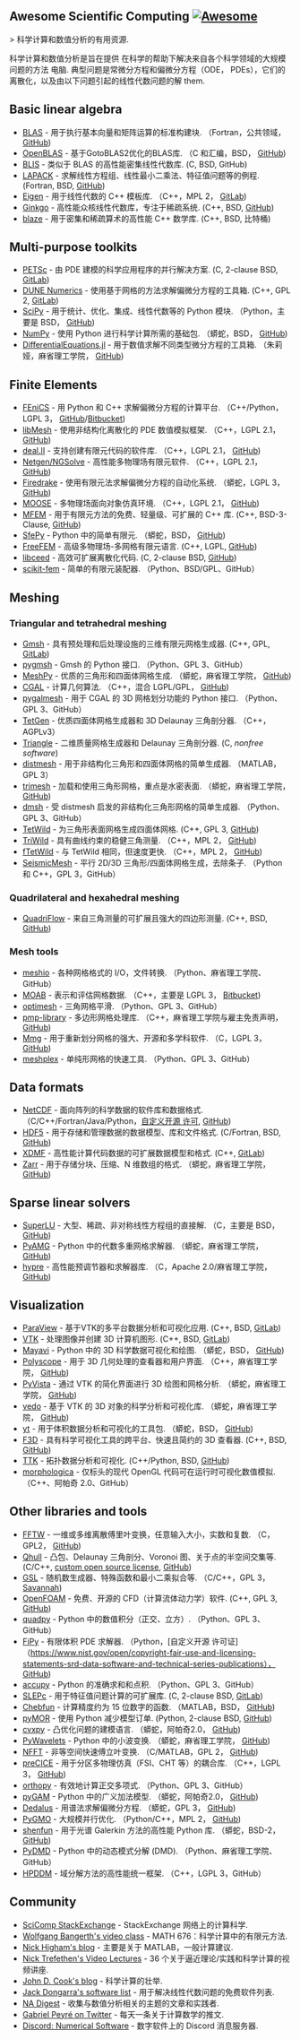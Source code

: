 <div class="github-widget" data-repo="nschloe/awesome-scientific-computing"></div>

## Awesome Scientific Computing [![Awesome](https://awesome.re/badge.svg)](https://awesome.re)


&gt; 科学计算和数值分析的有用资源.

科学计算和数值分析是旨在提供
在科学的帮助下解决来自各个科学领域的大规模问题的方法
电脑. 典型问题是常微分方程和偏微分方程（ODE，
PDEs），它们的离散化，以及由以下问题引起的线性代数问题的解
them.



## Basic linear algebra

- [BLAS](https://netlib.org/blas/) - 用于执行基本向量和矩阵运算的标准构建块.
  （Fortran，公共领域， [GitHub](https://github.com/Reference-LAPACK/lapack/tree/master/BLAS))
- [OpenBLAS](https://www.openblas.net) - 基于GotoBLAS2优化的BLAS库.
  （C 和汇编，BSD， [GitHub](https://github.com/xianyi/OpenBLAS))
- [BLIS](https://github.com/flame/blis) - 类似于 BLAS 的高性能密集线性代数库.
  (C, BSD, GitHub)
- [LAPACK](https://netlib.org/lapack/) - 求解线性方程组、线性最小二乘法、特征值问题等的例程.
  (Fortran, BSD, [GitHub](https://github.com/Reference-LAPACK/lapack))
- [Eigen](https://eigen.tuxfamily.org/index.php?title=Main_Page) - 用于线性代数的 C++ 模板库.
  （C++，MPL 2， [GitLab](https://gitlab.com/libeigen/eigen))
- [Ginkgo](https://ginkgo-project.github.io/) - 高性能众核线性代数库，专注于稀疏系统.
  (C++, BSD, [GitHub](https://github.com/ginkgo-project/ginkgo))
- [blaze](https://bitbucket.org/blaze-lib/blaze) - 用于密集和稀疏算术的高性能 C++ 数学库.
  (C++, BSD, 比特桶)

## Multi-purpose toolkits

- [PETSc](https://www.mcs.anl.gov/petsc/) - 由 PDE 建模的科学应用程序的并行解决方案.
  (C, 2-clause BSD, [GitLab](https://gitlab.com/petsc/petsc))
- [DUNE Numerics](https://www.dune-project.org) - 使用基于网格的方法求解偏微分方程的工具箱.
  (C++, GPL 2, [GitLab](https://gitlab.dune-project.org/core/))
- [SciPy](https://scipy.org) - 用于统计、优化、集成、线性代数等的 Python 模块.
  （Python，主要是 BSD， [GitHub](https://github.com/scipy/scipy/))
- [NumPy](https://numpy.org/) - 使用 Python 进行科学计算所需的基础包.
  （蟒蛇，BSD， [GitHub](https://github.com/numpy/numpy))
- [DifferentialEquations.jl](https://diffeq.sciml.ai/)  - 用于数值求解不同类型微分方程的工具箱.  （朱莉娅，麻省理工学院， [GitHub](https://github.com/SciML/DifferentialEquations.jl))

## Finite Elements

- [FEniCS](https://fenicsproject.org) - 用 Python 和 C++ 求解偏微分方程的计算平台.
  （C++/Python，LGPL 3， [GitHub](https://github.com/FEniCS)/[Bitbucket](https://bitbucket.org/fenics-project/))
- [libMesh](https://libmesh.github.io) - 使用非结构化离散化的 PDE 数值模拟框架.
  （C++，LGPL 2.1， [GitHub](https://github.com/libMesh/libmesh))
- [deal.II](https://dealii.org) - 支持创建有限元代码的软件库.
  （C++，LGPL 2.1， [GitHub](https://github.com/dealii/dealii))
- [Netgen/NGSolve](https://ngsolve.org) - 高性能多物理场有限元软件.
  （C++，LGPL 2.1， [GitHub](https://github.com/NGSolve/netgen))
- [Firedrake](https://www.firedrakeproject.org) - 使用有限元法求解偏微分方程的自动化系统.
  （蟒蛇，LGPL 3， [GitHub](https://github.com/firedrakeproject/firedrake))
- [MOOSE](https://mooseframework.inl.gov/) - 多物理场面向对象仿真环境.
  （C++，LGPL 2.1， [GitHub](https://github.com/idaholab/moose))
- [MFEM](https://mfem.org) - 用于有限元方法的免费、轻量级、可扩展的 C++ 库.
  (C++, BSD-3-Clause, [GitHub](https://github.com/mfem/mfem))
- [SfePy](https://sfepy.org) - Python 中的简单有限元.
  （蟒蛇，BSD， [GitHub](https://github.com/sfepy/sfepy))
- [FreeFEM](https://freefem.org) - 高级多物理场-多网格有限元语言.
  (C++, LGPL, [GitHub](https://github.com/FreeFem))
- [libceed](https://libceed.readthedocs.io/en/latest/index.html) - 高效可扩展离散化代码.
  (C, 2-clause BSD, [GitHub](https://github.com/CEED/libCEED))
- [scikit-fem](https://github.com/kinnala/scikit-fem) - 简单的有限元装配器.
  （Python、BSD/GPL、GitHub）

## Meshing

### Triangular and tetrahedral meshing

- [Gmsh](https://gmsh.info) - 具有预处理和后处理设施的三维有限元网格生成器.
  (C++, GPL, [GitLab](https://gitlab.onelab.info/gmsh/gmsh))
- [pygmsh](https://github.com/nschloe/pygmsh) - Gmsh 的 Python 接口.
  （Python、GPL 3、GitHub）
- [MeshPy](https://mathema.tician.de/software/meshpy/) - 优质的三角形和四面体网格生成.
  （蟒蛇，麻省理工学院， [GitHub](https://github.com/inducer/meshpy))
- [CGAL](https://www.cgal.org) - 计算几何算法.
  （C++，混合 LGPL/GPL， [GitHub](https://github.com/CGAL/cgal))
- [pygalmesh](https://github.com/nschloe/pygalmesh) - 用于 CGAL 的 3D 网格划分功能的 Python 接口.
  （Python、GPL 3、GitHub）
- [TetGen](https://www.wias-berlin.de/software/index.jsp?id=TetGen) - 优质四面体网格生成器和 3D Delaunay 三角剖分器.
  （C++，AGPLv3）
- [Triangle](https://www.cs.cmu.edu/~quake/triangle.html) - 二维质量网格生成器和 Delaunay 三角剖分器.
  (C, _nonfree software_)
- [distmesh](http://persson.berkeley.edu/distmesh/) - 用于非结构化三角形和四面体网格的简单生成器.
  （MATLAB，GPL 3）
- [trimesh](https://trimsh.org/) - 加载和使用三角形网格，重点是水密表面.
  （蟒蛇，麻省理工学院， [GitHub](https://github.com/mikedh/trimesh))
- [dmsh](https://github.com/nschloe/dmsh) - 受 distmesh 启发的非结构化三角形网格的简单生成器.
  （Python、GPL 3、GitHub）
- [TetWild](https://yixin-hu.github.io/tetwild.pdf) - 为三角形表面网格生成四面体网格.
  (C++, GPL 3, [GitHub](https://github.com/Yixin-Hu/TetWild))
- [TriWild](https://cims.nyu.edu/gcl/papers/2019-TriWild.pdf) - 具有曲线约束的稳健三角测量.
  （C++，MPL 2， [GitHub](https://github.com/wildmeshing/TriWild))
- [fTetWild](https://arxiv.org/abs/1908.03581) - 与 TetWild 相同，但速度更快.
  （C++，MPL 2， [GitHub](https://github.com/wildmeshing/fTetWild))
- [SeismicMesh](https://github.com/krober10nd/SeismicMesh) - 平行 2D/3D 三角形/四面体网格生成，去除条子.
  （Python 和 C++，GPL 3，GitHub）

### Quadrilateral and hexahedral meshing

- [QuadriFlow](https://stanford.edu/~jingweih/papers/quadriflow/) - 来自三角测量的可扩展且强大的四边形测量.
  (C++, BSD, [GitHub](https://github.com/hjwdzh/QuadriFlow))

### Mesh tools

- [meshio](https://github.com/nschloe/meshio) - 各种网格格式的 I/O，文件转换.
  （Python、麻省理工学院、GitHub）
- [MOAB](https://sigma.mcs.anl.gov/moab-library/) - 表示和评估网格数据.
  （C++，主要是 LGPL 3， [Bitbucket](https://bitbucket.org/fathomteam/moab/))
- [optimesh](https://github.com/nschloe/optimesh) - 三角网格平滑.
  （Python、GPL 3、GitHub）
- [pmp-library](https://www.pmp-library.org/) - 多边形网格处理库.
  （C++，麻省理工学院与雇主免责声明， [GitHub](https://github.com/pmp-library/pmp-library/))
- [Mmg](https://www.mmgtools.org/) - 用于重新划分网格的强大、开源和多学科软件.
  （C，LGPL 3， [GitHub](https://github.com/MmgTools/mmg))
- [meshplex](https://github.com/nschloe/meshplex) - 单纯形网格的快速工具.
  （Python、GPL 3、GitHub）

## Data formats

- [NetCDF](https://www.unidata.ucar.edu/software/netcdf/) - 面向阵列的科学数据的软件库和数据格式.
  （C/C++/Fortran/Java/Python，[自定义开源
  许可](https://www.unidata.ucar.edu/software/netcdf/copyright.html),
  [GitHub](https://github.com/Unidata/netcdf-c/))
- [HDF5](https://support.hdfgroup.org/HDF5/) - 用于存储和管理数据的数据模型、库和文件格式.
  (C/Fortran, BSD, [GitHub](https://github.com/HDFGroup/hdf5))
- [XDMF](https://xdmf.org/index.php/Main_Page) - 高性能计算代码数据的可扩展数据模型和格式.
  (C++, [GitLab](https://gitlab.kitware.com/xdmf/xdmf))
- [Zarr](https://zarr.readthedocs.io/en/stable/) - 用于存储分块、压缩、N 维数组的格式.
  （蟒蛇，麻省理工学院， [GitHub](https://github.com/zarr-developers/zarr-python))

## Sparse linear solvers

- [SuperLU](https://portal.nersc.gov/project/sparse/superlu/) - 大型、稀疏、非对称线性方程组的直接解.
  （C，主要是 BSD， [GitHub](https://github.com/xiaoyeli/superlu))
- [PyAMG](https://pyamg.readthedocs.io/en/latest/) - Python 中的代数多重网格求解器.
  （蟒蛇，麻省理工学院， [GitHub](https://github.com/pyamg/pyamg))
- [hypre](https://computing.llnl.gov/projects/hypre-scalable-linear-solvers-multigrid-methods) - 高性能预调节器和求解器库.
  （C，Apache 2.0/麻省理工学院， [GitHub](https://github.com/hypre-space/hypre))

## Visualization

- [ParaView](https://www.paraview.org) - 基于VTK的多平台数据分析和可视化应用.
  (C++, BSD, [GitLab](https://gitlab.kitware.com/paraview/paraview))
- [VTK](https://vtk.org/) - 处理图像并创建 3D 计算机图形.
  (C++, BSD, [GitLab](https://gitlab.kitware.com/vtk/vtk))
- [Mayavi](https://docs.enthought.com/mayavi/mayavi/) - Python 中的 3D 科学数据可视化和绘图.
  （蟒蛇，BSD， [GitHub](https://github.com/enthought/mayavi))
- [Polyscope](https://polyscope.run/) - 用于 3D 几何处理的查看器和用户界面.
  （C++，麻省理工学院， [GitHub](https://github.com/nmwsharp/polyscope))
- [PyVista](https://docs.pyvista.org/) - 通过 VTK 的简化界面进行 3D 绘图和网格分析.
  （蟒蛇，麻省理工学院， [GitHub](https://github.com/pyvista/pyvista))
- [vedo](https://vedo.embl.es) - 基于 VTK 的 3D 对象的科学分析和可视化库.
  （蟒蛇，麻省理工学院， [GitHub](https://github.com/marcomusy/vedo))
- [yt](https://yt-project.org/) - 用于体积数据分析和可视化的工具包.
  （蟒蛇，BSD， [GitHub](https://github.com/yt-project/yt))
- [F3D](https://f3d.app/) - 具有科学可视化工具的跨平台、快速且简约的 3D 查看器.
  (C++, BSD, [GitHub](https://github.com/f3d-app/f3d))
- [TTK](https://topology-tool-kit.github.io/) - 拓扑数据分析和可视化.
  (C++/Python, BSD, [GitHub](https://github.com/topology-tool-kit/ttk))
- [morphologica](https://github.com/ABRG-Models/morphologica)  - 仅标头的现代 OpenGL 代码可在运行时可视化数值模拟.  （C++、阿帕奇 2.0、GitHub）

## Other libraries and tools

- [FFTW](http://www.fftw.org) - 一维或多维离散傅里叶变换，任意输入大小，实数和复数.
  （C，GPL2， [GitHub](https://github.com/FFTW/fftw3))
- [Qhull](http://www.qhull.org) - 凸包、Delaunay 三角剖分、Voronoi 图、关于点的半空间交集等.
  (C/C++, [custom open source license](http://www.qhull.org/COPYING.txt),
  [GitHub](https://github.com/qhull/qhull/))
- [GSL](https://www.gnu.org/software/gsl/) - 随机数生成器、特殊函数和最小二乘拟合等.
  （C/C++，GPL 3， [Savannah](https://savannah.gnu.org/projects/gsl))
- [OpenFOAM](https://www.openfoam.com) - 免费、开源的 CFD（计算流体动力学）软件.
  (C++, GPL 3, [GitHub](https://github.com/OpenFOAM/OpenFOAM-dev))
- [quadpy](https://github.com/nschloe/quadpy) - Python 中的数值积分（正交、立方）.
  （Python、GPL 3、GitHub）
- [FiPy](https://www.ctcms.nist.gov/fipy/) - 有限体积 PDE 求解器.
  （Python，[自定义开源
  许可证]（https://www.nist.gov/open/copyright-fair-use-and-licensing-statements-srd-data-software-and-technical-series-publications），
  [GitHub](https://github.com/usnistgov/fipy))
- [accupy](https://github.com/nschloe/accupy) - Python 的准确求和和点积.
  （Python、GPL 3、GitHub）
- [SLEPc](https://slepc.upv.es) - 用于特征值问题计算的可扩展库.
  (C, 2-clause BSD, [GitLab](https://gitlab.com/slepc/slepc))
- [Chebfun](https://www.chebfun.org/) - 计算精度约为 15 位数字的函数.
  （MATLAB，BSD， [GitHub](https://github.com/chebfun/chebfun))
- [pyMOR](https://pymor.org/) - 使用 Python 减少模型订单.
  (Python, 2-clause BSD, [GitHub](https://github.com/pymor/pymor/))
- [cvxpy](https://www.cvxpy.org/) - 凸优化问题的建模语言.
  （蟒蛇，阿帕奇2.0， [GitHub](https://github.com/cvxpy/cvxpy))
- [PyWavelets](https://pywavelets.readthedocs.io/en/latest/) - Python 中的小波变换.
  （蟒蛇，麻省理工学院， [GitHub](https://github.com/PyWavelets/pywt))
- [NFFT](https://www-user.tu-chemnitz.de/~potts/nfft/) - 非等空间快速傅立叶变换.
  （C/MATLAB，GPL 2， [GitHub](https://github.com/NFFT/nfft))
- [preCICE](https://precice.org/) - 用于分区多物理仿真（FSI、CHT 等）的耦合库.
  （C++，LGPL 3， [GitHub](https://github.com/precice/))
- [orthopy](https://github.com/nschloe/orthopy) - 有效地计算正交多项式.
  （Python、GPL 3、GitHub）
- [pyGAM](https://pygam.readthedocs.io/en/latest/) - Python 中的广义加法模型.
  （蟒蛇，阿帕奇2.0， [GitHub](https://github.com/dswah/pyGAM))
- [Dedalus](https://dedalus-project.org/) - 用谱法求解偏微分方程.
  （蟒蛇，GPL 3， [GitHub](https://github.com/DedalusProject/dedalus))
- [PyGMO](https://esa.github.io/pygmo/) - 大规模并行优化.
  （Python/C++，MPL 2， [GitHub](https://github.com/esa/pygmo2))
- [shenfun](https://shenfun.readthedocs.io/en/latest/) - 用于光谱 Galerkin 方法的高性能 Python 库.
  （蟒蛇，BSD-2， [GitHub](https://github.com/spectralDNS/shenfun))
- [PyDMD](https://github.com/mathLab/PyDMD) - Python 中的动态模式分解 (DMD).
  （Python、麻省理工学院、GitHub）
- [HPDDM](https://github.com/hpddm/hpddm) - 域分解方法的高性能统一框架.
  （C++，LGPL 3，GitHub）

## Community

- [SciComp StackExchange](https://scicomp.stackexchange.com/) - StackExchange 网络上的计算科学.
- [Wolfgang Bangerth's video class](https://www.math.colostate.edu/~bangerth/videos.html) - MATH 676：科学计算中的有限元方法.
- [Nick Higham's blog](https://nhigham.com/) - 主要是关于 MATLAB，一般计算建议.
- [Nick Trefethen's Video Lectures](https://people.maths.ox.ac.uk/trefethen/videos.html) - 36 个关于逼近理论/实践和科学计算的视频讲座.
- [John D. Cook's blog](https://www.johndcook.com/blog/) - 科学计算的壮举.
- [Jack Dongarra's software list](https://netlib.org/utk/people/JackDongarra/la-sw.html) - 用于解决线性代数问题的免费软件列表.
- [NA Digest](https://netlib.org/na-digest-html/) - 收集与数值分析相关的主题的文章和实践者.
- [Gabriel Peyré on Twitter](https://twitter.com/gabrielpeyre) - 每天一条关于计算数学的推文.
- [Discord: Numerical Software](https://discord.com/invite/hnTJ5MRX2Y) - 数字软件上的 Discord 消息服务器.
